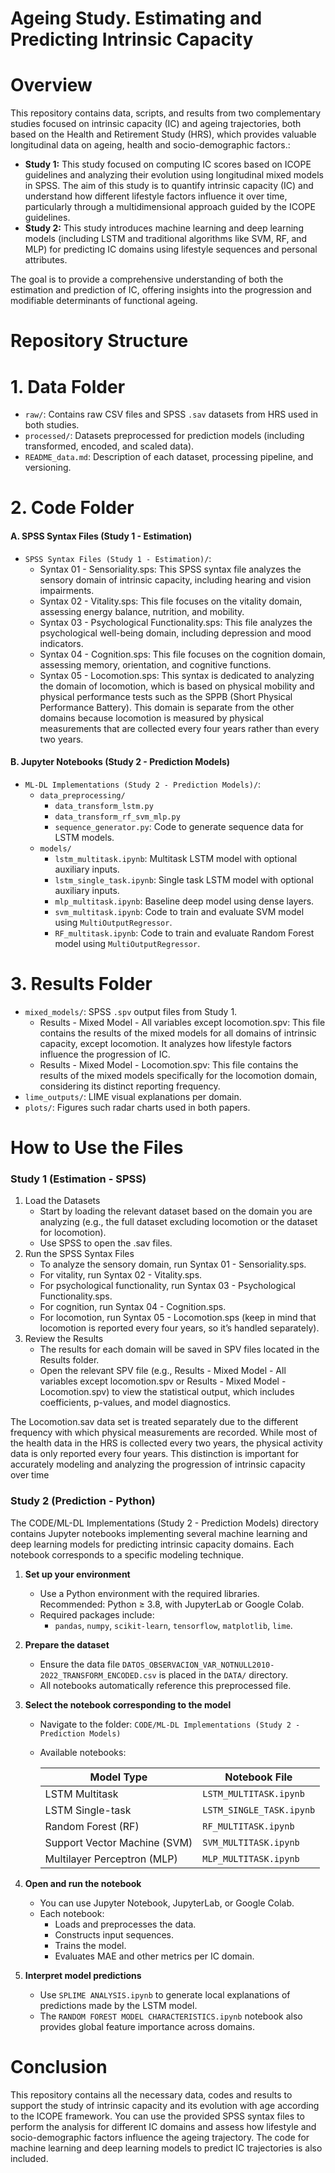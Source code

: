 # Ageing Study. Estimating and Predicting Intrinsic Capacity 

# Overview
This repository contains data, scripts, and results from two complementary studies focused on intrinsic capacity (IC) and ageing trajectories, both based on the Health and Retirement Study (HRS), which provides valuable longitudinal data on ageing, health and socio-demographic factors.:

- **Study 1:** This study focused on computing IC scores based on ICOPE guidelines and analyzing their evolution using longitudinal mixed models in SPSS. The aim of this study is to quantify intrinsic capacity (IC) and understand how different lifestyle factors influence it over time, particularly through a multidimensional approach guided by the ICOPE guidelines.
- **Study 2:** This study introduces machine learning and deep learning models (including LSTM and traditional algorithms like SVM, RF, and MLP) for predicting IC domains using lifestyle sequences and personal attributes.

The goal is to provide a comprehensive understanding of both the estimation and prediction of IC, offering insights into the progression and modifiable determinants of functional ageing.

# Repository Structure
# 1. Data Folder
- `raw/`: Contains raw CSV files and SPSS `.sav` datasets from HRS used in both studies.
- `processed/`: Datasets preprocessed for prediction models (including transformed, encoded, and scaled data).
- `README_data.md`: Description of each dataset, processing pipeline, and versioning.
# 2. Code Folder
#### A. SPSS Syntax Files (Study 1 - Estimation)
* `SPSS Syntax Files (Study 1 - Estimation)/`: 
  - Syntax 01 - Sensoriality.sps: This SPSS syntax file analyzes the sensory domain of intrinsic capacity, including hearing and vision impairments.
  - Syntax 02 - Vitality.sps: This file focuses on the vitality domain, assessing energy balance, nutrition, and mobility.
  - Syntax 03 - Psychological Functionality.sps: This file analyzes the psychological well-being domain, including depression and mood indicators.
  - Syntax 04 - Cognition.sps: This file focuses on the cognition domain, assessing memory, orientation, and cognitive functions.
  - Syntax 05 - Locomotion.sps: This syntax is dedicated to analyzing the domain of locomotion, which is based on physical mobility and physical performance tests such as the SPPB (Short Physical Performance Battery). This domain is separate from the other domains because locomotion is measured by physical measurements that are collected every four years rather than every two years.
#### B. Jupyter Notebooks (Study 2 - Prediction Models)
* `ML-DL Implementations (Study 2 - Prediction Models)/`:
  - `data_preprocessing/`
    - `data_transform_lstm.py`
    - `data_transform_rf_svm_mlp.py`
    - `sequence_generator.py`: Code to generate sequence data for LSTM models.
  - `models/`
    - `lstm_multitask.ipynb`: Multitask LSTM model with optional auxiliary inputs.
    - `lstm_single_task.ipynb`: Single task LSTM model with optional auxiliary inputs.
    - `mlp_multitask.ipynb`: Baseline deep model using dense layers.
    - `svm_multitask.ipynb`: Code to train and evaluate SVM model using `MultiOutputRegressor`.
    - `RF_multitask.ipynb`: Code to train and evaluate Random Forest model using `MultiOutputRegressor`.
# 3. Results Folder
* `mixed_models/`: SPSS `.spv` output files from Study 1.
  - Results - Mixed Model - All variables except locomotion.spv: This file contains the results of the mixed models for all domains of intrinsic capacity, except locomotion. It analyzes how lifestyle factors influence the     progression of IC.
  - Results - Mixed Model - Locomotion.spv: This file contains the results of the mixed models specifically for the locomotion domain, considering its distinct reporting frequency.
* `lime_outputs/`: LIME visual explanations per domain.
* `plots/`: Figures such radar charts used in both papers.
# How to Use the Files
### Study 1 (Estimation - SPSS)
1. Load the Datasets
    - Start by loading the relevant dataset based on the domain you are analyzing (e.g., the full dataset excluding locomotion or the dataset for locomotion).
    - Use SPSS to open the .sav files.
2. Run the SPSS Syntax Files
    * To analyze the sensory domain, run Syntax 01 - Sensoriality.sps.
    * For vitality, run Syntax 02 - Vitality.sps.
    * For psychological functionality, run Syntax 03 - Psychological Functionality.sps.
    * For cognition, run Syntax 04 - Cognition.sps.
    * For locomotion, run Syntax 05 - Locomotion.sps (keep in mind that locomotion is reported every four years, so it’s handled separately).
3. Review the Results
    * The results for each domain will be saved in SPV files located in the Results folder.
    * Open the relevant SPV file (e.g., Results - Mixed Model - All variables except locomotion.spv or Results - Mixed Model - Locomotion.spv) to view the statistical output, which includes coefficients, p-values, and model diagnostics.

The Locomotion.sav data set is treated separately due to the different frequency with which physical measurements are recorded. While most of the health data in the HRS is collected every two years, the physical activity data is only reported every four years. This distinction is important for accurately modeling and analyzing the progression of intrinsic capacity over time

### Study 2 (Prediction - Python)
The CODE/ML-DL Implementations (Study 2 - Prediction Models) directory contains Jupyter notebooks implementing several machine learning and deep learning models for predicting intrinsic capacity domains. Each notebook corresponds to a specific modeling technique.

1. **Set up your environment**
   - Use a Python environment with the required libraries. Recommended: Python ≥ 3.8, with JupyterLab or Google Colab.
   - Required packages include:
     - `pandas`, `numpy`, `scikit-learn`, `tensorflow`, `matplotlib`, `lime`.
  
2. **Prepare the dataset**
   - Ensure the data file `DATOS_OBSERVACION_VAR_NOTNULL2010-2022_TRANSFORM_ENCODED.csv` is placed in the `DATA/` directory.
   - All notebooks automatically reference this preprocessed file.

3. **Select the notebook corresponding to the model**
   - Navigate to the folder:
     `CODE/ML-DL Implementations (Study 2 - Prediction Models)`
   - Available notebooks:

     | Model Type                     | Notebook File                        |
     |--------------------------------|--------------------------------------|
     | LSTM Multitask                 | `LSTM_MULTITASK.ipynb`         |
     | LSTM Single-task               | `LSTM_SINGLE_TASK.ipynb`        |
     | Random Forest (RF)            | `RF_MULTITASK.ipynb`                     |
     | Support Vector Machine (SVM)  | `SVM_MULTITASK.ipynb`                    |
     | Multilayer Perceptron (MLP)   | `MLP_MULTITASK.ipynb`                    |
   

4. **Open and run the notebook**
   - You can use Jupyter Notebook, JupyterLab, or Google Colab.
   - Each notebook:
     - Loads and preprocesses the data.
     - Constructs input sequences.
     - Trains the model.
     - Evaluates MAE and other metrics per IC domain.

5. **Interpret model predictions**
   - Use `SPLIME ANALYSIS.ipynb` to generate local explanations of predictions made by the LSTM model.
   - The `RANDOM FOREST MODEL CHARACTERISTICS.ipynb` notebook also provides global feature importance across domains.

# Conclusion
This repository contains all the necessary data, codes and results to support the study of intrinsic capacity and its evolution with age according to the ICOPE framework. You can use the provided SPSS syntax files to perform the analysis for different IC domains and assess how lifestyle and socio-demographic factors influence the ageing trajectory. The code for machine learning and deep learning models to predict IC trajectories is also included.
